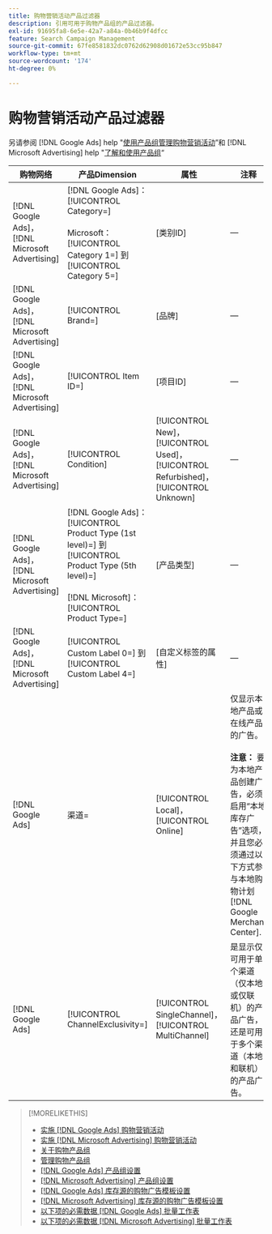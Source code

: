 ```yaml
---
title: 购物营销活动产品过滤器
description: 引用可用于购物产品组的产品过滤器。
exl-id: 91695fa8-6e5e-42a7-a84a-0b46b9f4dfcc
feature: Search Campaign Management
source-git-commit: 67fe8581832dc0762d62908d01672e53cc95b847
workflow-type: tm+mt
source-wordcount: '174'
ht-degree: 0%

---
```


# 购物营销活动产品过滤器

另请参阅 [!DNL Google Ads] help &quot;[使用产品组管理购物营销活动](https://support.google.com/google-ads/answer/6275317)”和 [!DNL Microsoft Advertising] help &quot;[了解和使用产品组](https://help.ads.microsoft.com/#apex/bae/en/56782)“

| 购物网络 | 产品Dimension | 属性 | 注释 |
|----|----|----|----|
| [!DNL Google Ads]， [!DNL Microsoft Advertising] | [!DNL Google Ads]： [!UICONTROL Category=]<br><br>Microsoft： [!UICONTROL Category 1=] 到 [!UICONTROL Category 5=] | \[类别ID] | — |
| [!DNL Google Ads]， [!DNL Microsoft Advertising] | [!UICONTROL Brand=] | \[品牌\] | — |
| [!DNL Google Ads]， [!DNL Microsoft Advertising] | [!UICONTROL Item ID=] | \[项目ID\] | — |
| [!DNL Google Ads]， [!DNL Microsoft Advertising] | [!UICONTROL Condition] | [!UICONTROL New]， [!UICONTROL Used]， [!UICONTROL Refurbished]， [!UICONTROL Unknown] | — |
| [!DNL Google Ads]， [!DNL Microsoft Advertising] | [!DNL Google Ads]： [!UICONTROL Product Type (1st level)=] 到 [!UICONTROL Product Type (5th level)=]<br><br>[!DNL Microsoft]： [!UICONTROL Product Type=] | \[产品类型\] | — |
| [!DNL Google Ads]， [!DNL Microsoft Advertising] | [!UICONTROL Custom Label 0=] 到 [!UICONTROL Custom Label 4=] | \[自定义标签的属性\] | — |
| [!DNL Google Ads] | 渠道= | [!UICONTROL Local]， [!UICONTROL Online] | 仅显示本地产品或在线产品的广告。<br><br><b>注意：</b> 要为本地产品创建广告，必须启用“本地库存广告”选项，并且您必须通过以下方式参与本地购物计划 [!DNL Google Merchant Center]. |
| [!DNL Google Ads] | [!UICONTROL ChannelExclusivity=] | [!UICONTROL SingleChannel]， [!UICONTROL MultiChannel] | 是显示仅可用于单个渠道（仅本地或仅联机）的产品广告，还是可用于多个渠道（本地和联机）的产品广告。 |

>[!MORELIKETHIS]
>
>* [实施 [!DNL Google Ads] 购物营销活动](/help/search-social-commerce/campaign-management/special-campaign-types/google-shopping-campaigns.md)
>* [实施 [!DNL Microsoft Advertising] 购物营销活动](/help/search-social-commerce/campaign-management/special-campaign-types/microsoft-shopping-campaigns.md)
>* [关于购物产品组](product-group-about.md)
>* [管理购物产品组](product-group-manage.md)
>* [[!DNL Google Ads] 产品组设置](/help/search-social-commerce/campaign-management/campaigns/product-group-settings-google.md)
>* [[!DNL Microsoft Advertising] 产品组设置](/help/search-social-commerce/campaign-management/campaigns/product-group-settings-microsoft.md)
>* [[!DNL Google Ads] 库存源的购物广告模板设置](/help/search-social-commerce/campaign-management/inventory-feeds/ad-templates/template-google-shopping.md)
>* [[!DNL Microsoft Advertising] 库存源的购物广告模板设置](/help/search-social-commerce/campaign-management/inventory-feeds/ad-templates/template-microsoft-shopping.md)
>* [以下项的必需数据 [!DNL Google Ads] 批量工作表](/help/search-social-commerce/campaign-management/bulksheets/bulksheet-data-formats/bulksheet-data-google.md)
>* [以下项的必需数据 [!DNL Microsoft Advertising] 批量工作表](/help/search-social-commerce/campaign-management/bulksheets/bulksheet-data-formats/bulksheet-data-microsoft.md)
